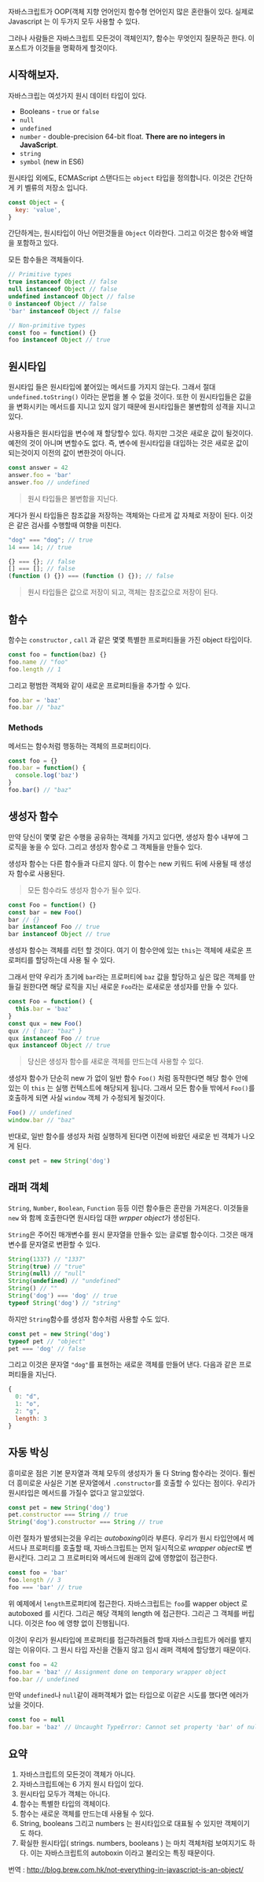 자바스크립트가 OOP(객체 지향 언어인지 함수형 언어인지 많은 혼란들이 있다. 실제로 Javascript 는 이 두가지 모두 사용할 수 있다.

그러나 사람들은 자바스크립트 모든것이 객체인지?, 함수는 무엇인지 질문하곤 한다.
이 포스트가 이것들을 명확하게 할것이다.

## 시작해보자.

자바스크립는 여섯가지 원시 데이터 타입이 있다.

* Booleans - `true` or `false`
* `null`
* `undefined`
* `number` - double-precision 64-bit float. **There are no integers in JavaScript**.
* `string`
* `symbol` (new in ES6)

원시타입 외에도, ECMAScript 스탠다드는 `object` 타입을 정의합니다. 이것은 간단하게 키 벨류의 저장소 입니다.

```javascript
const Object = {
  key: 'value',
}
```

간단하게는, 원시타입이 아닌 어떤것들을 `Object` 이라한다. 그리고 이것은 함수와 배열을 포함하고 있다.

모든 함수들은 객체들이다.

```javascript
// Primitive types
true instanceof Object // false
null instanceof Object // false
undefined instanceof Object // false
0 instanceof Object // false
'bar' instanceof Object // false

// Non-primitive types
const foo = function() {}
foo instanceof Object // true
```

## 원시타입

원시타입 들은 원시타입에 붙어있는 메서드를 가지지 않는다. 그래서 절대 `undefined.toString()` 이라는 문법을 볼 수 없을 것이다. 또한 이 원시타입들은 값을 을 변화시키는 메서드를 지니고 있지 않기 때문에 원시타입들은 불변함의 성격을 지니고 있다.

사용자들은 원시타입을 변수에 재 할당할수 있다. 하지만 그것은 새로운 값이 될것이다. 예전의 것이 아니며 변할수도 없다. 즉, 변수에 원시타입을 대입하는 것은 새로운 값이 되는것이지 이전의 값이 변한것이 아니다.

```javascript
const answer = 42
answer.foo = 'bar'
answer.foo // undefined
```

> 원시 타입들은 불변함을 지닌다.

게다가 원시 타입들은 참조값을 저장하는 객체와는 다르게 값 자체로 저장이 된다. 이것은 같은 검사를 수행할때 여향을 미친다.

```javascript
"dog" === "dog"; // true
14 === 14; // true

{} === {}; // false
[] === []; // false
(function () {}) === (function () {}); // false
```

> 원시 타입들은 값으로 저장이 되고, 객체는 참조값으로 저장이 된다.

## 함수

함수는 `constructor` , `call` 과 같은 몇몇 특별한 프로퍼티들을 가진 object 타입이다.

```javascript
const foo = function(baz) {}
foo.name // "foo"
foo.length // 1
```

그리고 평범한 객체와 같이 새로운 프로퍼티들을 추가할 수 있다.

```javascript
foo.bar = 'baz'
foo.bar // "baz"
```

### Methods

메서드는 함수처럼 행동하는 객체의 프로퍼티이다.

```javascript
const foo = {}
foo.bar = function() {
  console.log('baz')
}
foo.bar() // "baz"
```

## 생성자 함수

만약 당신이 몇몇 같은 수행을 공유하는 객체를 가지고 있다면, 생성자 함수 내부에 그 로직을 놓을 수 있다. 그리고 생성자 함수로 그 객체들을 만들수 있다.

생성자 함수는 다른 함수들과 다르지 않다. 이 함수는 new 키워드 뒤에 사용될 때 생성자 함수로 사용된다.

> 모든 함수라도 생성자 함수가 될수 있다.

```javascript
const Foo = function() {}
const bar = new Foo()
bar // {}
bar instanceof Foo // true
bar instanceof Object // true
```

생성자 함수는 객체를 리턴 할 것이다. 여기 이 함수안에 있는 `this`는 객체에 새로운 프로퍼티를 할당하는데 사용 될 수 있다.

그래서 만약 우리가 초기에 `bar`라는 프로퍼티에 `baz` 값을 할당하고 싶은 많은 객체를 만들길 원한다면 해당 로직을 지닌 새로운 `Foo`라는 로새로운 생성자를 만들 수 있다.

```javascript
const Foo = function() {
  this.bar = 'baz'
}
const qux = new Foo()
qux // { bar: "baz" }
qux instanceof Foo // true
qux instanceof Object // true
```

> 당신은 생성자 함수를 새로운 객체를 만드는데 사용할 수 있다.

생성자 함수가 단순히 new 가 없이 일반 함수 `Foo()` 처럼 동작한다면 해당 함수 안에 있는 이 `this` 는 실행 컨텍스트에 해당되게 됩니다. 그래서 모든 함수들 밖에서 `Foo()`를 호출하게 되면 사실 `window` 객체 가 수정되게 될것이다.

```javascript
Foo() // undefined
window.bar // "baz"
```

반대로, 일반 함수를 생성자 처럼 실행하게 된다면 이전에 바왔던 새로운 빈 객체가 나오게 된다.

```javascript
const pet = new String('dog')
```

## 래퍼 객체

`String`, `Number`, `Boolean`, `Function` 등등 이런 함수들은 혼란을 가져온다.
이것들을 `new` 와 함께 호출한다면 원시타입 대한 *wrpper object*가 생성된다.

`String`은 주어진 매개변수를 원시 문자열을 만들수 있는 글로벌 함수이다. 그것은 매개변수를 문자열로 변환할 수 있다.

```javascript
String(1337) // "1337"
String(true) // "true"
String(null) // "null"
String(undefined) // "undefined"
String() // ""
String('dog') === 'dog' // true
typeof String('dog') // "string"
```

하지만 `String`함수를 생성자 함수처럼 사용할 수도 있다.

```javascript
const pet = new String('dog')
typeof pet // "object"
pet === 'dog' // false
```

그리고 이것은 문자열 `"dog"`를 표현하는 새로운 객체를 만들어 낸다. 다음과 같은 프로퍼티들을 지닌다.

```javascript
{
  0: "d",
  1: "o",
  2: "g",
  length: 3
}
```

## 자동 박싱

흥미로운 점은 기본 문자열과 객체 모두의 생성자가 둘 다 String 함수라는 것이다.
훨씬 더 흥미로운 사실은 기본 문자열에서 `.constructor`를 호출할 수 있다는 점이다. 우리가 원시타입은 메서드를 가질수 없다고 알고있었다.

```javascript
const pet = new String('dog')
pet.constructor === String // true
String('dog').constructor === String // true
```

이런 절차가 발생되는것을 우리는 *autoboxing*이라 부른다. 우리가 원시 타입안에서 메서드나 프로퍼티를 호출할 때, 자바스크립트는 먼저 일시적으로 *wrapper object*로 변환시킨다. 그리고 그 프로퍼티와 메서드에 원래의 값에 영향없이 접근한다.

```javascript
const foo = 'bar'
foo.length // 3
foo === 'bar' // true
```

위 예제에서 `length`프로퍼티에 접근한다. 자바스크립트는 `foo`를 wapper object 로 autoboxed 를 시킨다. 그리곤 해당 객체의 length 에 접근한다. 그리곤 그 객체를 버립니다. 이것은 foo 에 영향 없이 진행됩니다.

이것이 우리가 원시타입에 프로퍼티를 접근하려들려 할때 자바스크립트가 에러를 뱉지 않는 이유이다. 그 원시 타입 자신을 건들지 않고 임시 래퍼 객체에 할당했기 때문이다.

```javascript
const foo = 42
foo.bar = 'baz' // Assignment done on temporary wrapper object
foo.bar // undefined
```

만약 `undefined`나 `null`같이 래퍼객체가 없는 타입으로 이같은 시도를 했다면 에러가 났을 것이다.

```javascript
const foo = null
foo.bar = 'baz' // Uncaught TypeError: Cannot set property 'bar' of null
```

## 요약

1. 자바스크립트의 모든것이 객체가 아니다.
2. 자바스크립트에는 6 가지 원시 타입이 있다.
3. 원시타입 모두가 객체는 아니다.
4. 함수는 특별한 타입의 객체이다.
5. 함수는 새로운 객체를 만드는데 사용될 수 있다.
6. String, booleans 그리고 numbers 는 원시타입으로 대표될 수 있지만 객체이기도 하다.
7. 확실한 원시타입( strings. numbers, booleans ) 는 마치 객체처럼 보여지기도 하다. 이는 자바스크립트의 autoboxin 이라고 불리오는 특징 때문이다.


번역 : http://blog.brew.com.hk/not-everything-in-javascript-is-an-object/